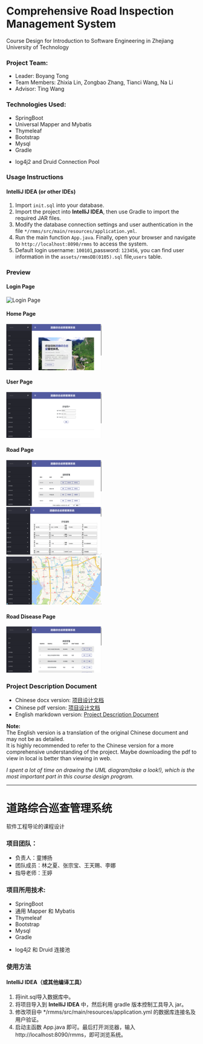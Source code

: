 # Comprehensive Road Inspection Management System

Course Design for Introduction to Software Engineering in Zhejiang University of Technology

### Project Team:

- Leader: Boyang Tong
- Team Members: Zhixia Lin, Zongbao Zhang, Tianci Wang, Na Li
- Advisor: Ting Wang

### Technologies Used:

- SpringBoot
- Universal Mapper and Mybatis
- Thymeleaf
- Bootstrap
- Mysql
- Gradle

* log4j2 and Druid Connection Pool

### Usage Instructions

#### IntelliJ IDEA (or other IDEs)

1. Import `init.sql` into your database.
2. Import the project into **IntelliJ IDEA**, then use Gradle to import the required JAR files.
3. Modify the database connection settings and user authentication in the file `*/rmms/src/main/resources/application.yml`.
4. Run the main function `App.java`. Finally, open your browser and navigate to `http://localhost:8090/rmms` to access the system.
5. Default login username: `100101`,password: `123456`, you can find user information in the `assets/rmmsDB(0105).sql` file,`users` table.

### Preview

#### Login Page
<img src="assets/image/login.png" alt="Login Page" style="width:50%; height:50%;">

#### Home Page
<img src="assets/image/home.png" alt="Home Page" style="width:50%; height:50%;">

#### User Page
<img src="assets/image/user.png" alt="User Page" style="width:50%; height:50%;">

#### Road Page
<img src="assets/image/road.png" alt="Road Page" style="width:50%; height:50%;">
<img src="assets/image/road_add.png" alt="Road Add" style="width:50%; height:50%;">
<img src="assets/image/road_show_in_map.png" alt="Road Show In Map" style="width:50%; height:50%;">

#### Road Disease Page
<img src="assets/image/roadDisease.png" alt="Road Disease Page" style="width:50%; height:50%;">

### Project Description Document

- Chinese docx version: [项目设计文档](assets/project_description_document/chinese_version_original/智能道路综合巡查管理系统文档.docx)
- Chinese pdf version: [项目设计文档](assets/project_description_document/chinese_version_original/智能道路综合巡查管理系统文档.pdf)
- English markdown version: [Project Description Document](assets/project_description_document/english_version/IntelligentRoadPatrolManagementSystem.md)

**Note:**  
The English version is a translation of the original Chinese document and may not be as detailed.  
It is highly recommended to refer to the Chinese version for a more comprehensive understanding of the project.
Maybe downloading the pdf to view in local is better than viewing in web.

*I spent a lot of time on drawing the UML diagram(take a look!), which is the most important part in this course design program.*

---


# 道路综合巡查管理系统
软件工程导论的课程设计

### 项目团队：

- 负责人：童博扬
- 团队成员：林之夏、张宗宝、王天赐、李娜
- 指导老师：王婷

#### 

### 项目所用技术:

- SpringBoot
- 通用 Mapper 和 Mybatis
- Thymeleaf
- Bootstrap
- Mysql
- Gradle

* log4j2 和 Druid 连接池



###  使用方法

#### IntelliJ IDEA（或其他编译工具）

1. 将init.sql导入数据库中。
2. 将项目导入到 **IntelliJ IDEA** 中，然后利用 gradle 版本控制工具导入 jar。
3. 修改项目中 */rmms/src/main/resources/application.yml 的数据库连接名及用户验证。
4. 启动主函数 App.java 即可。最后打开浏览器，输入 http://localhost:8090/rmms，即可浏览系统。
